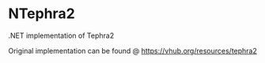 # NTephra2
.NET implementation of Tephra2

Original implementation can be found @ https://vhub.org/resources/tephra2